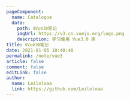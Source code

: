 ```yaml
---
pageComponent:
  name: Catalogue
  data:
    path: 《Vue3》笔记
    imgUrl: https://v3.cn.vuejs.org/logo.png
    description: 学习使用 Vue3.0 库
title: 《Vue3》笔记
date: 2021-01-05 10:40:48
permalink: /note/vue3
article: false
comment: false
editLink: false
author:
  name: Leiloloaa
  link: https://github.com/Leiloloaa
---
```

